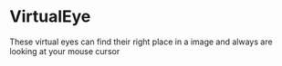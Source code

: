 # VirtualEye
These virtual eyes can find their right place in a image and always are looking at your mouse cursor
